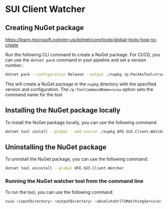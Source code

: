 # SUI Client Watcher

## Creating NuGet package

https://learn.microsoft.com/en-us/dotnet/core/tools/global-tools-how-to-create

Run the following CLI command to create a NuGet package. For CI/CD, you can use the `dotnet pack` command in your pipeline and set a version number.:

```bash
dotnet pack --configuration Release --output ./nupkg /p:PackAsTool=true /p:Version=1.0.0 /p:ToolCommandName=suiw
```

This will create a NuGet package in the `nupkg` directory with the specified version and configuration. 
The `/p:ToolCommandName=suiw` option sets the command name for the tool

## Installing the NuGet package locally

To install the NuGet package locally, you can use the following command:

```bash
dotnet tool install --global --add-source ./nupkg DFE.SUI.Client.Watcher --version 1.0.0
```

## Uninstalling the NuGet package
To uninstall the NuGet package, you can use the following command:

```bash
dotnet tool uninstall --global DFE.SUI.Client.Watcher
```

### Running the NuGet watcher tool from the command line
To run the tool, you can use the following command:

```bash
suiw <inputDirectory> <outputDirectory> <absoluteUrlToMatchingService>
```